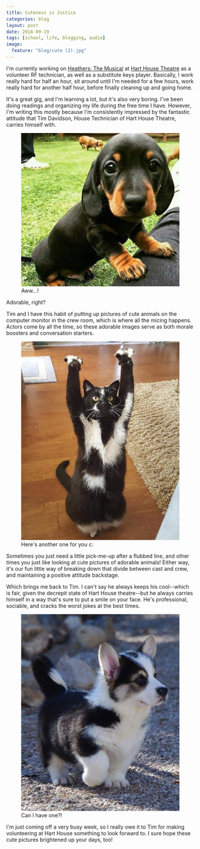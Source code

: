```yaml
---
title: Cuteness is Justice
categories: blog
layout: post
date: 2018-09-19
tags: [school, life, blogging, audio]
image:
  feature: "blog/cute (2).jpg"
---
```


I'm currently working on [Heathers: The Musical](http://harthouse.ca/heathers-the-musical/) at [Hart House Theatre](http://harthouse.ca/hart-house-theatre/) as a volunteer RF technician, as well as a substitute keys player. Basically, I work really hard for half an hour, sit around until I'm needed for a few hours, work really hard for another half hour, before finally cleaning up and going home.

It's a great gig, and I'm learning a lot, but it's also very boring. I've been doing readings and organizing my life during the free time I have. However, I'm writing this mostly because I'm consistently impressed by the fantastic attitude that Tim Davidson, House Technician of Hart House Theatre, carries himself with.

<figure>
	<img src="/images/blog/cute (1).jpg" alt="image">
	<figcaption>Aww...!</figcaption>
</figure>

Adorable, right?

Tim and I have this habit of putting up pictures of cute animals on the computer monitor in the crew room, which is where all the micing happens. Actors come by all the time, so these adorable images serve as both morale boosters and conversation starters.

<figure>
	<img src="/images/blog/cute (3).jpg" alt="image">
	<figcaption>Here's another one for you c:</figcaption>
</figure>

Sometimes you just need a little pick-me-up after a flubbed line, and other times you just like looking at cute pictures of adorable animals! Either way, it's our fun little way of breaking down that divide between cast and crew, and maintaining a positive attitude backstage.

Which brings me back to Tim. I can't say he always keeps his cool--which is fair, given the decrepit state of Hart House theatre--but he always carries himself in a way that's sure to put a smile on your face. He's professional, sociable, and cracks the worst jokes at the best times.

<figure>
	<img src="/images/blog/cute (4).jpg" alt="image">
	<figcaption>Can I have one?!</figcaption>
</figure>

I'm just coming off a very busy week, so I really owe it to Tim for making volunteering at Hart House something to look forward to. I sure hope these cute pictures brightened up your days, too!
